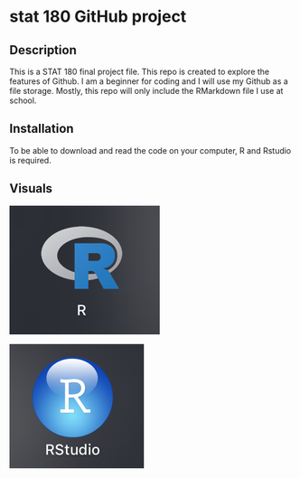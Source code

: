 # stat 180 GitHub project

## Description
This is a STAT 180 final project file.
This repo is created to explore the features of Github.
I am a beginner for coding and I will use my Github as a file storage.
Mostly, this repo will only include the RMarkdown file I use at school.

## Installation
To be able to download and read the code on your computer, R and Rstudio is required.

## Visuals
![alt](https://github.com/Janicenice/janice/blob/README-edit/2.png)

![alt](https://github.com/Janicenice/janice/blob/README-edit/1.png)
